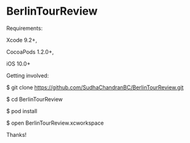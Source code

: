 # BerlinTourReview

Requirements:

Xcode 9.2+, 

CocoaPods 1.2.0+,

iOS 10.0+



Getting involved:

$ git clone https://github.com/SudhaChandranBC/BerlinTourReview.git

$ cd BerlinTourReview

$ pod install

$ open BerlinTourReview.xcworkspace

Thanks!
